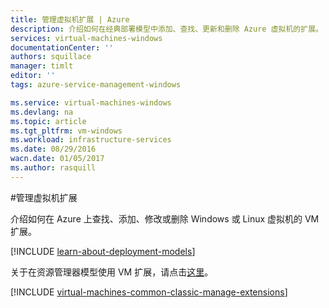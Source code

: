 ```yaml
---
title: 管理虚拟机扩展 | Azure
description: 介绍如何在经典部署模型中添加、查找、更新和删除 Azure 虚拟机的扩展。
services: virtual-machines-windows
documentationCenter: ''
authors: squillace
manager: timlt
editor: ''
tags: azure-service-management-windows

ms.service: virtual-machines-windows
ms.devlang: na
ms.topic: article
ms.tgt_pltfrm: vm-windows
ms.workload: infrastructure-services
ms.date: 08/29/2016
wacn.date: 01/05/2017
ms.author: rasquill
---
```


#管理虚拟机扩展

介绍如何在 Azure 上查找、添加、修改或删除 Windows 或 Linux 虚拟机的 VM 扩展。

[!INCLUDE [learn-about-deployment-models](../../includes/learn-about-deployment-models-classic-include.md)]

关于在资源管理器模型使用 VM 扩展，请点击[这里](./virtual-machines-windows-extensions-features.md)。

[!INCLUDE [virtual-machines-common-classic-manage-extensions](../../includes/virtual-machines-common-classic-manage-extensions.md)]

<!---HONumber=Mooncake_0118_2016-->